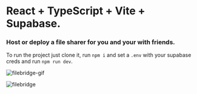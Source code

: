 # React + TypeScript + Vite + Supabase.

### Host or deploy a file sharer for you and your with friends.

To run the project just clone it, run `npm i` and set a `.env` with your supabase creds and run `npm run dev`.


![filebridge-gif](https://github.com/user-attachments/assets/8d23b662-c3df-4da3-9d6d-c87cdd230892)

![filebridge](https://github.com/user-attachments/assets/ef70c708-b0c7-408e-aa82-2e746d2ede8b)
